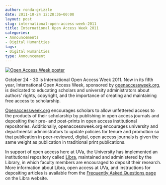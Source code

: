 ```yaml
---
author: ronda-grizzle
date: 2011-10-24 12:28:36+00:00
layout: post
slug: international-open-access-week-2011
title: International Open Access Week 2011
categories:
- Announcements
- Digital Humanities
tags:
- Digital Humanities
type: Announcement
---
```


[![Open Access Week poster](http://static.scholarslab.org/wp-content/uploads/2011/10/openaccessweek20118.5x11-164x300.png)](http://www.scholarslab.org/uncategorized/international-open-access-week-2011/attachment/openaccessweek20118-5x11/)

October 24 - 30 is International Open Access Week 2011. Now in its fifth year, International Open Access Week, sponsored by [openaccessweek.org](http://openaccessweek.org/), is dedicated to educating scholars and university administrators about authors' rights, copyright, and the importance of creating and maintaining free access to scholarship.

[Openaccessweek.org](http://openaccessweek.org/) encourages scholars to allow unfettered access to the products of their scholarship by publishing in open access journals and depositing their pre- and post-prints in open access institutional repositories. Additionally, openaccessweek.org encourages university and departmental administrators to update policies for tenure and promotion so that publication in peer-reviewed, digital, open access journals is given the same weight as publication in traditional print publications.

In support of open access here at UVa, the University has implemented an institutional repository called [Libra](http://libra.lib.virginia.edu/), maintained and administered by the Library, in which faculty members are encouraged to deposit their research. More information about Libra, open access at UVa, and instructions for depositing articles is available from the [Frequently Asked Questions page](http://libra.lib.virginia.edu/about/) on the Libra website.
